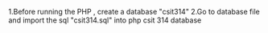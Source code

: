 1.Before running the PHP , create a database "csit314"
2.Go to database file and import the sql "csit314.sql" into php csit 314 database
